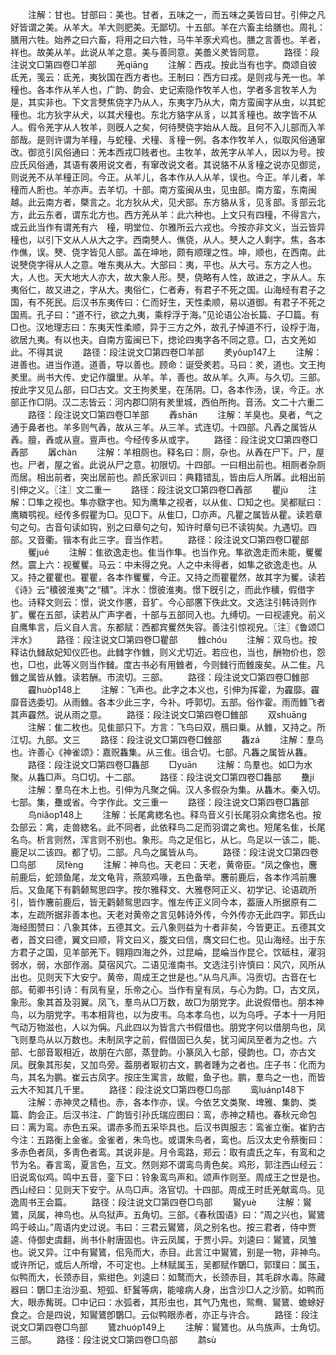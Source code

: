 <!-- { "loadSidebar": true } -->
　　注解：甘也。甘部曰：美也。甘者，五味之一，而五味之美皆曰甘。引伸之凡好皆谓之美。从羊大。羊大则肥美。无鄙切。十五部。羊在六畜主给膳也。周礼：膳用六牲。始养之曰六畜，将用之曰六牲，马牛羊豕犬鸡也。膳之言善也。羊者，祥也。故美从羊。此说从羊之意。美与善同意。美譱义羑皆同意。
　　路径：段注说文□第四卷□羊部
　　羌qiānɡ
　　注解：西戎。按此当有也字。商颂自彼氐羌，笺云：氐羌，夷狄国在西方者也。王制曰：西方曰戎。是则戎与羌一也。羊穜也。各本作从羊人也，广韵、韵会、史记索隐作牧羊人也，学者多言牧羊人为是，其实非也。下文言僰焦侥字乃从人，东夷字乃从大，南方蛮闽字从虫，以其蛇穜也。北方狄字从犬，以其犬穜也。东北方貉字从豸，以其豸穜也。故字皆不从人。假令羌字从人牧羊，则旣人之矣，何待僰侥字始从人哉。且何不入儿部而入羊部哉。是则许谓为羊穜，与蛇穜、犬穜、豸穜一例。各本作牧羊人，似取风俗通窜改。御览引风俗通曰：羌本西戎□贱者也。主牧羊，故羌字从羊人，因以为号。按应氏风俗通，其语有袭用说文者，有窜改说文者。其说貉不从豸穜之说亦见御览，则说羌不从羊穜正同。今正。从羊儿，各本作从人从羊，误也。今正。羊儿者，羊穜而人胻也。羊亦声。去羊切。十部。南方蛮闽从虫，见虫部。南方蛮，东南闽越。此云南方者，槩言之。北方狄从犬，见犬部。东方貉从豸，见豸部。豸部云北方，此云东者，谓东北方也。西方羌从羊：此六种也。上文只有四穜，不得言六，或云此当作有谓羌有六　穜，明堂位、尔雅所云六戎也。今按亦非文义，当云皆异穜也，以引下文从人从大之字。西南僰人、僬侥，从人。僰人之人剩字。焦，各本作僬，误。僰、侥字皆见人部。盖在坤地，颇有顺理之性。坤，顺也，在西南。此说僰侥字得从人之意。唯东夷从大。大部曰：夷，平也。从大弓。东方之人也。大，人也。天大地大人亦大，故大象人形。僰，侥略有人性，故进之，字从人。东夷俗仁，故又进之，字从大。夷俗仁，仁者寿，有君子不死之国。山海经有君子之国，有不死民。后汉书东夷传曰：仁而好生，天性柔顺，易以道御。有君子不死之国焉。孔子曰：“道不行，欲之九夷，乘桴浮于海。”见论语公冶长篇、子□篇。有□也。汉地理志曰：东夷天性柔顺，异于三方之外，故孔子悼道不行，设桴于海，欲居九夷。有以也夫。自南方蛮闽已下，揔论四夷字各不同之意。□，古文羌如此。不得其说
　　路径：段注说文□第四卷□羊部
　　羑yǒup147上
　　注解：进善也。进当作道。道善，导以善也。顾命：诞受羑若。马曰：羑，道也。文王拘羑里。尚书大传、史记作牖里。从羊。羊，善也。故从羊。久声。与久切。三部。按此字又见厶部，曰□古文。文王拘羑里，在荡阴。□，各本作汤，误，今正。水部正作□阴。汉二志皆云：河内郡□阴有羑里城，西伯所拘。音汤。文二十六重二
　　路径：段注说文□第四卷□羊部
　　羴shān
　　注解：羊臭也。臭者，气之通于鼻者也。羊多则气羴，故从三羊。从三羊。式连切。十四部。凡羴之属皆从羴。膻，羴或从亶。亶声也。今经传多从或字。
　　路径：段注说文□第四卷□羴部
　　羼chàn
　　注解：羊相厕也。释名曰：厕，杂也。从羴在尸下。尸，屋也。尸者，屋之省。此说从尸之意。初限切。十四部。一曰相出前也。相厕者杂厕而居。相出前者，突出居前也。颜氏家训曰：典籍错乱，皆由后人所羼。此相出前引伸之义。〖注〗文二重一
　　路径：段注说文□第四卷□羴部
　　瞿jù
　　注解：□隼之视也。隼亦鷻字也。知为鹰隼之视者，以从隹、□知之也。吴都赋曰：鹰瞵鹗视。经传多假瞿为□。见□下。从隹□，□亦声。凡瞿之属皆从瞿。读若章句之句。古音句读如钩，别之曰章句之句，知许时章句已不读钩矣。九遇切。四部。又音衢。锴本有此三字。音当作若。
　　路径：段注说文□第四卷□瞿部
　　矍jué
　　注解：隹欲逸走也。隹当作隼。也当作皃。隼欲逸走而未能，矍矍然。震上六：视矍矍。马云：中未得之皃。人之中未得者，如隼之欲逸走也。从又。持之瞿瞿也。瞿瞿，各本作矍矍，今正。又持之而瞿瞿然，故其字为矍。读若《诗》云“穬彼淮夷”之“穬”。泮水：憬彼淮夷。憬下旣引之，而此作穬，假借字也。诗释文则云：憬，说文作懬，音犷。今心部懬下佚此文。文选注引韩诗则作犷。矍在五部，读若从广声字者，十部与五部同入也。九缚切。一曰视遽皃。前义自鹰隼言，后义自人言。东都赋：西都宾矍然失容。善注引惊视皃。〖注〗《鲁颂□泮水》
　　路径：段注说文□第四卷□瞿部
　　雔chóu
　　注解：双鸟也。按释诂仇雠敌妃知仪匹也。此雠字作雔，则义尤切近。若应也，当也，酬物价也，怨也，□也，此等义则当作雠。度古书必有用雔者，今则雠行而雔废矣。从二隹。凡雔之属皆从雔。读若酬。市流切。三部。
　　路径：段注说文□第四卷□雔部
　　靃huòp148上
　　注解：飞声也。此字之本义也，引伸为挥霍，为靃靡。靃靡音选委切。从雨雔。各本少此三字，今补。呼郭切。五部。俗作霍。雨而雔飞者其声靃然。说从雨之意。
　　路径：段注说文□第四卷□雔部
　　双shuānɡ
　　注解：隹二枚也。见隹部只下。方言：飞鸟曰双，鴈曰乗。从雔，又持之。所江切。九部。文三
　　路径：段注说文□第四卷□雔部
　　雥zá
　　注解：羣鸟也。许善心《神雀颂》：嘉贶雥集。从三隹。徂合切。七部。凡雥之属皆从雥。
　　路径：段注说文□第四卷□雥部
　　□yuān
　　注解：鸟羣也。如□为水聚。从雥□声。乌□切。十二部。
　　路径：段注说文□第四卷□雥部
　　雧jí
　　注解：羣鸟在木上也。引伸为凡聚之偁。汉人多假杂为集。从雥木。秦入切。七部。集，雧或省。今字作此。文三重一
　　路径：段注说文□第四卷□雥部
　　鸟niǎop148上
　　注解：长尾禽緫名也。释鸟音义引长尾羽众禽揔名也。按厹部云：禽，走兽緫名。此不同者，此依释鸟二足而羽谓之禽也。短尾名隹，长尾名鸟。析言则然，浑言则不别也。象形。鸟之足佀匕，从匕。鸟足以一该二，能、鹿足以二该四。都了切。二部。凡鸟之属皆从鸟。
　　路径：段注说文□第四卷□鸟部
　　凤fènɡ
　　注解：神鸟也。天老曰：天老，黄帝臣。“凤之像也，麐前鹿后，蛇颈鱼尾，龙文龟背，燕颔鸡喙，五色备举。麐前鹿后，各本作鸿前麐后。又鱼尾下有鹳颡鸳思四字。按尔雅释文、大雅卷阿正义、初学记、论语疏所引，皆作麐前鹿后，皆无鹳颡鸳思四字。惟左传正义同今本，葢唐人所据原有二本，左疏所据非善本也。天老对黄帝之言见韩诗外传，今外传亦无此四字。郭氏山海经图赞曰：八象其体，五德其文。云八象则益为十者非矣，今皆更正。五德其文者，首文曰德，翼文曰顺，背文曰义，腹文曰信，膺文曰仁也。见山海经。出于东方君子之国，见羊部羌下。翱翔四海之外，过昆崘，昆崘当作昆仑。饮砥柱，濯羽弱水，弱，水部作溺。莫宿风穴。二语见淮南书。文选注引许慎曰：风穴，风所从出也。见则天下大安宁。黄帝，周成王之世是也。”从鸟凡声。冯贡切。古音在七部。荀卿书引诗：有凤有皇，乐帝之心。当作有皇有凤，与心为韵。□，古文凤，象形。象其首及羽翼。凤飞，羣鸟从□万数，故□为朋党字。此说假借也。朋本神鸟，以为朋党字。韦本相背也，以为皮韦。乌本孝乌也，以为乌呼。子本十一月阳气动万物滋也，人以为偁。凡此四以为皆言六书假借也。朋党字何以借朋鸟也，凤飞则羣鸟从以万数也。未制凤字之前，假借固已久矣，犹习闻凤至者为之也。六部、七部音冣相近，故朋在六部，蒸登韵。小篆凤入七部，侵韵也。□，亦古文凤。旣象其形矣，又加鸟旁。葢朋者冣初古文，鹏者踵为之者也。庄子书：化而为鸟，其名为鹏。崔云古凤字。按庄生寓言，故鲲，鱼子也。鹏，羣鸟之一也，而皆云大不知其几千里。
　　路径：段注说文□第四卷□鸟部
　　鸾luánp148下
　　注解：赤神灵之精也。赤，各本作亦，误。今依艺文类聚、埤雅、集韵、类篇、韵会正。后汉书注、广韵皆引孙氏瑞应图曰：鸾，赤神之精也。春秋元命包曰：离为鸾。赤色五采。谓赤多而五采毕具也。后汉书舆服志：鸾雀立衡。崔豹古今注：五路衡上金雀。金雀者，朱鸟也。或谓朱鸟者，鸾也。后汉太史令蔡衡曰：多赤色者凤，多靑色者鸾。其说非是。月令鸾路，郑云：取有虞氏之车，有鸾和之节为名。春言鸾，夏言色，互文。然则郑不谓鸾鸟靑色矣。鸡形，郭注西山经云：旧说鸾似鸡。鸣中五音，銮下曰：铃象鸾鸟声和。颂声作则至。周成王之世是也。西山经曰：见则天下安宁。从鸟□声。洛官切。十四部。周成王时氐羌献鸾鸟。见逸周书王会篇。
　　路径：段注说文□第四卷□鸟部
　　鸑yuè
　　注解：鸑鷟，凤属，神鸟也。从鸟狱声。五角切。三部。《春秋国语》曰：“周之兴也，鸑鷟鸣于岐山。”周语内史过说。韦曰：三君云鸑鷟，凤之别名也。按三君者，侍中贾逵、侍御史虞翻，尚书仆射唐固也。许云凤属，于贾小异。刘逵曰：鸑鷟，凤雏也。说又异。江中有鸑鷟，佀凫而大，赤目。此言江中鸑鷟，别是一物，非神鸟。或许所记，或后人所增，不可定也。上林赋属玉，吴都赋作鸀□，郭璞曰：属玉，似鸭而大，长颈赤目，紫绀色。刘逵曰：如鹜而大，长颈赤目，其毛辟水毒。陈藏器曰：鸀□主治沙虱、短弧、虾鬒等病，能唼病人身，出含沙□人之沙箭。如鸭而大，眼赤觜斑。□中记曰：水弧者，其形虫也，其气乃鬼也，鸳鸯、鸑鷟、蟾蜍好食之。合是四说，知鸑鷟卽鸀□。云似鸭眼赤者，亦正与许合。
　　路径：段注说文□第四卷□鸟部
　　鷟zhuóp149上
　　注解：鸑鷟也。从鸟族声。士角切。三部。
　　路径：段注说文□第四卷□鸟部
　　鹔sù
